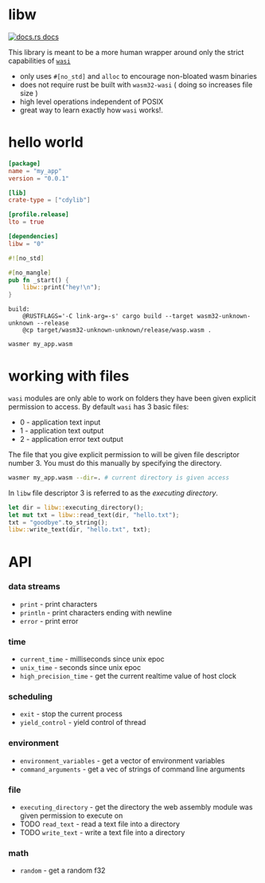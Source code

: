 # libw

<a href="https://docs.rs/libw"><img src="https://img.shields.io/badge/docs-latest-blue.svg?style=flat-square" alt="docs.rs docs" /></a>

This library is meant to be a more human wrapper around only the strict capabilities of [`wasi`](https://github.com/bytecodealliance/wasmtime/blob/master/docs/WASI-api.md)

* only uses `#[no_std]` and `alloc` to encourage non-bloated wasm binaries
* does not require rust be built with `wasm32-wasi` ( doing so increases file size )
* high level operations independent of POSIX
* great way to learn exactly how `wasi` works!.

# hello world
```toml
[package]
name = "my_app"
version = "0.0.1"

[lib]
crate-type = ["cdylib"]

[profile.release]
lto = true

[dependencies]
libw = "0"
```

```rust
#![no_std]

#[no_mangle]
pub fn _start() {
    libw::print("hey!\n");
}
```

```make
build:
	@RUSTFLAGS='-C link-arg=-s' cargo build --target wasm32-unknown-unknown --release
	@cp target/wasm32-unknown-unknown/release/wasp.wasm .
```

```bash
wasmer my_app.wasm
```

# working with files

`wasi` modules are only able to work on folders they have been given explicit permission to access. By default `wasi` has 3 basic files:

* 0 - application text input
* 1 - application text output
* 2 - application error text output

The file that you give explicit permission to will be given file descriptor number 3. You must do this manually by specifying the directory.

```bash
wasmer my_app.wasm --dir=. # current directory is given access
```

In `libw` file descriptor 3 is referred to as the *executing directory*.

```rust
let dir = libw::executing_directory();
let mut txt = libw::read_text(dir, "hello.txt");
txt = "goodbye".to_string();
libw::write_text(dir, "hello.txt", txt);
```

# API
### data streams
* `print` - print characters
* `println` - print characters ending with newline
* `error` - print error

### time
* `current_time` - milliseconds since unix epoc
* `unix_time` - seconds since unix epoc
* `high_precision_time` - get the current realtime value of host clock

### scheduling
* `exit` - stop the current process
* `yield_control` - yield control of thread

### environment
* `environment_variables` - get a vector of environment variables
* `command_arguments` - get a vec of strings of command line arguments

### file
* `executing_directory` - get the directory the web assembly module was given permission to execute on
* TODO `read_text` - read a text file into a directory
* TODO `write_text` - write a text file into a directory

### math
* `random` - get a random f32
